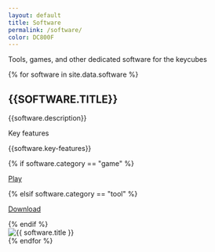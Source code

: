 ```yaml
---
layout: default
title: Software
permalink: /software/
color: DC800F
---
```


<section>
<div class="citation" style="background-color: #{{page.color}}">
	<p>Tools, games, and other dedicated software for the keycubes</p>	
</div>

{% for software in site.data.software %}
<div class = software>
	<div class = "description">
		<h2 style="text-transform : uppercase"><i class="fa-solid fa-square" style="color: #{{ page.color }}"></i> {{software.title}} </h2>
		<p> {{software.description}}</p>
		<p style="color: #{{ page.color }}"> Key features</p> 
        <p> {{software.key-features}} </p>
		{% if software.category == "game" %}
		<a href="{{ software.lien }}" class="link"><p>Play</p></a>
		{% elsif software.category == "tool" %}
		<a href="{{ software.lien }}" class="link"><p>Download</p></a>
		{% endif %}
	</div>
	<div class = "img-container">
		<img src="{{ software.image }}" alt="{{ software.title }}">
		<div class = separator></div>
	</div>
	
</div>
{% endfor %}


</section>